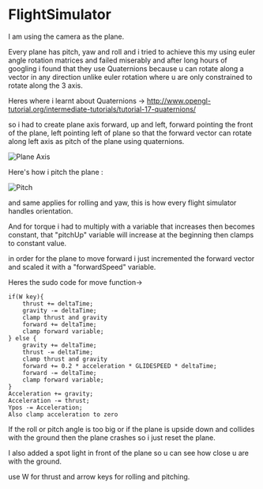 # FlightSimulator
I am using the camera as the plane.

Every plane has pitch, yaw and roll and i tried to achieve this my using euler angle rotation matrices and failed miserably and after long hours of googling i found that they use Quaternions because u can rotate along a vector in any direction unlike euler rotation where u are only constrained to rotate along the 3 axis.

Heres where i learnt about Quaternions -> http://www.opengl-tutorial.org/intermediate-tutorials/tutorial-17-quaternions/

so i had to create plane axis forward, up and left, forward pointing the front of the plane, left pointing left of plane so that the forward vector can rotate along left axis as pitch of the plane using quaternions. 

![Plane Axis](https://www.gamedev.net/uploads/monthly_2019_11/1375953994_aircraftaxis.PNG.fb0b034c91bd5817fd94220dfea17561.PNG)


Here's how i pitch the plane :

![Pitch](https://www.gamedev.net/uploads/monthly_2019_11/pitchRotation.PNG.55a198a559b33b38df1e95e6bdfeea86.PNG)

and same applies for rolling and yaw, this is how every flight simulator handles orientation.

And for torque i had to multiply with a variable that increases then becomes constant, that "pitchUp" variable will increase at the beginning then clamps to constant value.

in order for the plane to move forward i just incremented the forward vector and scaled it with a "forwardSpeed" variable.

Heres the sudo code for move function->
```
if(W key){
    thrust += deltaTime;
    gravity -= deltaTime;
    clamp thrust and gravity
    forward += deltaTime;
    clamp forward variable;
} else {
    gravity += deltaTime;
    thrust -= deltaTime;
    clamp thrust and gravity
    forward += 0.2 * acceleration * GLIDESPEED * deltaTime;
    forward -= deltaTime;
    clamp forward variable;
}
Acceleration += gravity;
Acceleration -= thrust;
Ypos -= Acceleration;
Also clamp acceleration to zero
```
If the roll or pitch angle is too big or if the plane is upside down and collides with the ground then the plane crashes so i just reset the plane.

I also added a spot light in front of the plane so u can see how close u are with the ground.

use W for thrust and arrow keys for rolling and pitching.
